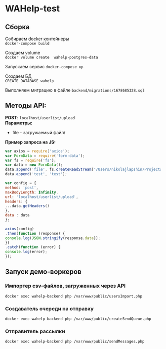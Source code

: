 # WAHelp-test



## Сборка

Собираем docker контейнеры\
`docker-compose build`

Создаем volume\
`docker volume create  wahelp-postgres-data`

Запускаем сервис
`docker-compose up`

Создаем БД\
`CREATE DATABASE wahelp`

Выполняем миграцию в файле `backend/migrations/1678685328.sql`

## Методы API:
**POST**: `localhost/userlist/upload`\
**Параметры:**
- file - загружаемый файл\

**Пример запроса на JS:**

~~~javascript
var axios = require('axios');
var FormData = require('form-data');
var fs = require('fs');
var data = new FormData();
data.append('file', fs.createReadStream('/Users/nikolajlapshin/Projects/WAHelp-test/doc/upload.csv'));
data.append('test', 'test');

var config = {
method: 'post',
maxBodyLength: Infinity,
url: 'localhost/userlist/upload',
headers: {
...data.getHeaders()
},
data : data
};

axios(config)
.then(function (response) {
console.log(JSON.stringify(response.data));
})
.catch(function (error) {
console.log(error);
});
~~~


## Запуск демо-воркеров

### Импортер csv-файлов, загруженных через API
`docker exec wahelp-backend php /var/www/public/usersImport.php`

### Создаватель очереди на отправку
`docker exec wahelp-backend php /var/www/public/createSendQueue.php`

### Отправитель рассылки
`docker exec wahelp-backend php /var/www/public/sendMessages.php`

